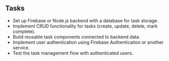 ## Tasks
- Set up Firebase or Node.js backend with a database for task storage.  
- Implement CRUD functionality for tasks (create, update, delete, mark complete).  
- Build reusable task components connected to backend data.  
- Implement user authentication using Firebase Authentication or another service.  
- Test the task management flow with authenticated users.  